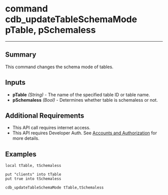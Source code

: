 # command cdb_updateTableSchemaMode pTable, pSchemaless
---
## Summary
This command changes the schema mode of tables.

## Inputs
* **pTable** *(String)* - The name of the specified table ID or table name.
* **pSchemaless** *(Bool)* - Determines whether table is schemaless or not.

## Additional Requirements
* This API call requires internet access.
* This API requires Developer Auth. See [Accounts and Authorization](AddingUsers.md) for more details.

## Examples
```livecodeserver
local tTable, tSchemaless

put "clients" into tTable
put true into tSchemaless

cdb_updateTableSchemaMode tTable,tSchemaless
```